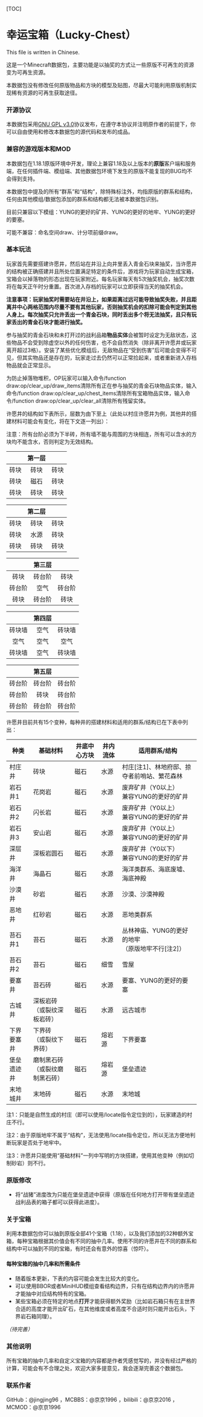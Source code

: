[TOC]

# 幸运宝箱（Lucky-Chest）

This file is written in Chinese.

这是一个Minecraft数据包，主要功能是以抽奖的方式让一些原版不可再生的资源变为可再生资源。

本数据包没有修改任何原版物品和方块的模型及贴图，尽最大可能利用原版机制实现稀有资源的可再生获取途径。

### 开源协议

本数据包采用[GNU GPL v3.0](http://www.gnu.org/licenses/gpl-3.0.en.html)协议发布，在遵守本协议并注明原作者的前提下，你可以自由使用和修改本数据包的源代码和发布的成品。

### 兼容的游戏版本和MOD

本数据包在1.18.1原版环境中开发，理论上兼容1.18及以上版本的**原版**客户端和服务端，在任何插件端、模组端、其他数据包环境下发生的原版不能复现的BUG均不会得到支持。

本数据包中提及的所有“群系”和“结构”，除特殊标注外，均指原版的群系和结构，任何由其他模组/数据包添加的群系和结构都无法被本数据包识别。

目前只兼容以下模组：YUNG的更好的矿井、YUNG的更好的地牢、YUNG的更好的要塞。

可能不兼容：命名空间draw、计分项前缀draw。

### 基本玩法

玩家首先需要搭建许愿井，然后站在井沿上向井里丢入青金石块来抽奖，当许愿井的结构被正确搭建并且所处位置满足特定的条件后，游戏将为玩家自动生成宝箱，宝箱会以掉落物的形态出现在玩家附近。每名玩家每天有5次抽奖机会，抽奖次数将在每天正午时分重置。首次进入存档的玩家可以立即获得当天的抽奖机会。

**注意事项：玩家抽奖时需要站在井沿上，如果距离过远可能导致抽奖失败，并且距离井中心两格范围内尽量不要有其他玩家，否则抽奖机会的扣除可能会判定到其他人身上。每次抽奖只允许丢出一个青金石块，同时丢出多个将无法抽奖，且只有玩家丢出的青金石块才能进行抽奖。**

参与抽奖的青金石块和未打开过的战利品箱**物品实体**会被暂时设定为无敌状态，这些物品不会受到除虚空以外的任何伤害，也不会自然消失（除非离开许愿井或玩家离开超过3格）。安装了某些优化模组后，无敌物品在“受到伤害”后可能会变得不可见，但其实物品还是存在的，玩家走过去仍然可以正常捡起来，或者重新进入存档物品就会正常显示。

为防止掉落物堆积，OP玩家可以输入命令/function draw:op/clear_up/draw_items清除所有正在参与抽奖的青金石块物品实体，输入命令/function draw:op/clear_up/chest_items清除所有宝箱物品实体，输入命令/function draw:op/clear_up/clear_all清除所有残留实体。

许愿井的结构如下表所示，层数为由下至上（此处以村庄许愿井为例，其他井的搭建材料可能会有变化，将在下文逐一列出）：

注意：所有台阶必须为下半砖，所有墙不能与周围的方块相连，所有可以含水的方块均不能含水，否则判定为无效结构。

|      | 第一层  |      |
| :--: | :--: | :--: |
|  砖块  |  砖块  |  砖块  |
|  砖块  |  磁石  |  砖块  |
|  砖块  |  砖块  |  砖块  |

|      | 第二层  |      |
| :--: | :--: | :--: |
|  砖块  |  砖块  |  砖块  |
|  砖块  |  水源  |  砖块  |
|  砖块  |  砖块  |  砖块  |

|      | 第三层  |      |
| :--: | :--: | :--: |
|  砖块  | 砖台阶  |  砖块  |
| 砖台阶  |  空气  | 砖台阶  |
|  砖块  | 砖台阶  |  砖块  |

|      | 第四层  |      |
| :--: | :--: | :--: |
| 砖块墙  |  空气  | 砖块墙  |
|  空气  |  空气  |  空气  |
| 砖块墙  |  空气  | 砖块墙  |

|      | 第五层  |      |
| :--: | :--: | :--: |
| 砖台阶  | 砖台阶  | 砖台阶  |
| 砖台阶  |  砖块  | 砖台阶  |
| 砖台阶  | 砖台阶  | 砖台阶  |

许愿井目前共有15个变种，每种井的搭建材料和适用的群系/结构已在下表中列出：

| 种类    | 基础材料                 | 井底中心方块 | 井内流体 | 适用群系/结构                          |
| ----- | -------------------- | ------ | ---- | -------------------------------- |
| 村庄井   | 砖块                   | 磁石     | 水源   | 村庄[注1]、林地府邸、掠夺者前哨站、繁花森林          |
| 岩石井1  | 花岗岩                  | 磁石     | 水源   | 废弃矿井（Y0以上）<br/>兼容YUNG的更好的矿井      |
| 岩石井2  | 闪长岩                  | 磁石     | 水源   | 废弃矿井（Y0以上）<br/>兼容YUNG的更好的矿井      |
| 岩石井3  | 安山岩                  | 磁石     | 水源   | 废弃矿井（Y0以上）<br/>兼容YUNG的更好的矿井      |
| 深层井   | 深板岩圆石                | 磁石     | 水源   | 废弃矿井（Y0以下）<br/>兼容YUNG的更好的矿井      |
| 海洋井   | 海晶石                  | 磁石     | 水源   | 海洋类群系、海底废墟、海底神殿                  |
| 沙漠井   | 砂岩                   | 磁石     | 水源   | 沙漠、沙漠神殿                          |
| 恶地井   | 红砂岩                  | 磁石     | 水源   | 恶地类群系                            |
| 苔石井1  | 苔石                   | 磁石     | 水源   | 丛林神庙、YUNG的更好的地牢<br/>（原版地牢不行[注2]） |
| 苔石井2  | 苔石                   | 磁石     | 细雪   | 雪屋                               |
| 要塞井   | 苔石砖                  | 磁石     | 水源   | 要塞、YUNG的更好的要塞                    |
| 古城井   | 深板岩砖<br/>（或裂纹深板岩砖）   | 磁石     | 水源   | 远古城市                             |
| 下界要塞井 | 下界砖<br/>（或裂纹下界砖）     | 磁石     | 熔岩源  | 下界要塞                             |
| 堡垒遗迹井 | 磨制黑石砖<br/>（或裂纹磨制黑石砖） | 磁石     | 熔岩源  | 堡垒遗迹                             |
| 末地城井  | 末地砖                  | 磁石     | 水源   | 末地城                              |

注1：只能是自然生成的村庄（即可以使用/locate指令定位到的），玩家建造的村庄不行。

注2：由于原版地牢不属于“结构”，无法使用/locate指令定位，所以无法方便地判断玩家是否处于地牢中。

注3：许愿井只能使用“基础材料”一列中写明的方块搭建，使用其他变种（例如切制砂岩）则不行。

### 原版修改

* 将“战猪”进度改为只能在堡垒遗迹中获得（原版在任何地方打开带有堡垒遗迹战利品表的箱子都可以获得此进度）。

### 关于宝箱

利用本数据包你可以抽到原版全部41个宝箱（1.18），以及我们添加的32种额外宝箱，每种宝箱根据其价值会有不同的抽中几率。使用不同的许愿井在不同的群系和结构中可以抽到不同的宝箱，有时还会有意外的惊喜（惊吓）。

#### 每种宝箱的抽中几率和所需条件

* 随着版本更新，下表的内容可能会发生比较大的变化。
* 可以使用BBOR或者MiniHUD模组查看结构边界，只有在结构边界内的许愿井才能抽中对应结构特有的宝箱。
* 某些宝箱必须在特定的地点**打开**才能获得额外奖励（比如岩石箱只有在主世界合适的高度才能开出矿石，在其他维度或者高度不合适时则只能开出石头，下界岩石箱同理）。

*（待完善）*

### 其他说明

所有宝箱的抽中几率和自定义宝箱的内容都是作者凭感觉写的，并没有经过严格的计算，可能会有不合理之处，欢迎大家多提意见，我会逐渐完善这个数据包。

### 联系作者

GitHub：@jingjing96 ，MCBBS：@京京1996 ，bilibili：@京京2016 ，MCMOD：@京京1996
